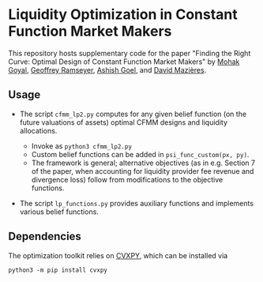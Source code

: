 # Liquidity Optimization in Constant Function Market Makers

This repository hosts supplementary code for the paper "Finding the Right Curve: Optimal Design of Constant Function Market Makers"
by [Mohak Goyal](https://sites.google.com/view/mohakg/home), 
[Geoffrey Ramseyer](http://www.scs.stanford.edu/~geoff/), 
[Ashish Goel](https://web.stanford.edu/~ashishg/),
and [David Mazières](http://www.scs.stanford.edu/~dm/).


## Usage

- The script `cfmm_lp2.py` computes for any given belief function (on the future valuations of assets)
	optimal CFMM designs and liquidity allocations.
	- Invoke as `python3 cfmm_lp2.py`
	- Custom belief functions can be added in `psi_func_custom(px, py)`.
	- The framework is general; alternative objectives (as in e.g. Section 7 of the paper, when accounting for liquidity provider
	fee revenue and divergence loss) follow from modifications to the objective functions.

- The script `lp_functions.py` provides auxiliary functions and implements various belief functions.

## Dependencies

The optimization toolkit relies on [CVXPY](https://www.cvxpy.org/), which can be installed via
```
python3 -m pip install cvxpy
```

